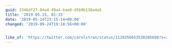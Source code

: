 ```yaml
---
guid: 3346df27-04a4-49a4-bae8-d5b9b136a4a5
title: '2019.05.15, 01:15'
date: '2019-05-14T23:15:14+00:00'
changed: '2019-09-24T19:18:56+00:00'


like_of: 'https://twitter.com/carolstran/status/1128356653538205698?s=19'
---
```


